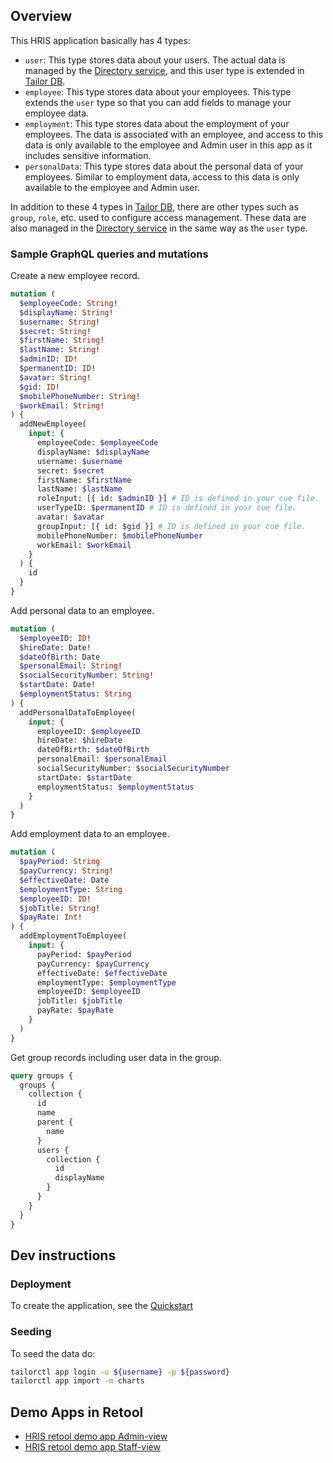 ## Overview
This HRIS application basically has 4 types:

- `user`: This type stores data about your users. The actual data is managed by the [Directory service](https://platform-frontend-services-docs.vercel.app/guides/directory), and this user type is extended in [Tailor DB](https://platform-frontend-services-docs.vercel.app/guides/tailordb/overview).
- `employee`: This type stores data about your employees. This type extends the `user` type so that you can add fields to manage your employee data.
- `employment`: This type stores data about the employment of your employees. The data is associated with an employee, and access to this data is only available to the employee and Admin user in this app as it includes sensitive information.
- `personalData`: This type stores data about the personal data of your employees. Similar to employment data, access to this data is only available to the employee and Admin user.

In addition to these 4 types in [Tailor DB](https://platform-frontend-services-docs.vercel.app/guides/tailordb/overview), there are other types such as `group`, `role`, etc. used to configure access management. These data are also managed in the [Directory service](https://platform-frontend-services-docs.vercel.app/guides/directory) in the same way as the `user` type.

### Sample GraphQL queries and mutations

Create a new employee record.
```graphql
mutation (
  $employeeCode: String!
  $displayName: String!
  $username: String!
  $secret: String!
  $firstName: String!
  $lastName: String!
  $adminID: ID!
  $permanentID: ID!
  $avatar: String!
  $gid: ID!
  $mobilePhoneNumber: String!
  $workEmail: String!
) {
  addNewEmployee(
    input: {
      employeeCode: $employeeCode
      displayName: $displayName
      username: $username
      secret: $secret
      firstName: $firstName
      lastName: $lastName
      roleInput: [{ id: $adminID }] # ID is defined in your cue file.
      userTypeID: $permanentID # ID is defined in your cue file.
      avatar: $avatar
      groupInput: [{ id: $gid }] # ID is defined in your cue file.
      mobilePhoneNumber: $mobilePhoneNumber
      workEmail: $workEmail
    }
  ) {
    id
  }
}
```

Add personal data to an employee.
```graphql
mutation (
  $employeeID: ID!
  $hireDate: Date!
  $dateOfBirth: Date
  $personalEmail: String!
  $socialSecurityNumber: String!
  $startDate: Date!
  $employmentStatus: String
) {
  addPersonalDataToEmployee(
    input: {
      employeeID: $employeeID
      hireDate: $hireDate
      dateOfBirth: $dateOfBirth
      personalEmail: $personalEmail
      socialSecurityNumber: $socialSecurityNumber
      startDate: $startDate
      employmentStatus: $employmentStatus
    }
  )
}
```

Add employment data to an employee.
```graphql
mutation (
  $payPeriod: String
  $payCurrency: String!
  $effectiveDate: Date
  $employmentType: String
  $employeeID: ID!
  $jobTitle: String!
  $payRate: Int!
) {
  addEmploymentToEmployee(
    input: {
      payPeriod: $payPeriod
      payCurrency: $payCurrency
      effectiveDate: $effectiveDate
      employmentType: $employmentType
      employeeID: $employeeID
      jobTitle: $jobTitle
      payRate: $payRate
    }
  )
}
```

Get group records including user data in the group.
```graphql
query groups {
  groups {
    collection {
      id
      name
      parent {
        name
      }
      users {
        collection {
          id
          displayName
        }
      }
    }
  }
}

```


## Dev instructions

### Deployment

To create the application, see the [Quickstart](https://pf-services-docs-tailorinc.vercel.app/getting-started/quickstart)

### Seeding

To seed the data do:

```sh
tailorctl app login -u ${username} -p ${password}
tailorctl app import -m charts
```

## Demo Apps in Retool
- [HRIS retool demo app Admin-view](https://tailorinc.retool.com/embedded/public/55ba8391-57b5-4679-a1ce-844f33042c19)
- [HRIS retool demo app Staff-view](https://tailorinc.retool.com/embedded/public/788dbc71-d0a6-4ab1-b93e-0fb0639cfbd2)
